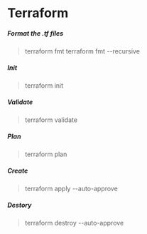 # Terraform

##### Format the .tf files

> terraform fmt
> terraform fmt --recursive

##### Init

> terraform init

##### Validate

> terraform validate

##### Plan

> terraform plan

##### Create

> terraform apply --auto-approve

##### Destory

> terraform destroy --auto-approve

